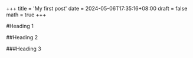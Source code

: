 +++
title = 'My first post'
date = 2024-05-06T17:35:16+08:00
draft = false
math = true
+++

#Heading 1

##Heading 2

###Heading 3
